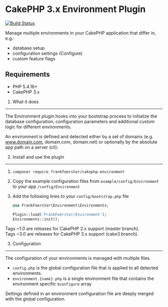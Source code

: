 CakePHP 3.x Environment Plugin
==============================

[![Build Status](https://travis-ci.org/frankfoerster/cakephp-environment.svg?branch=cake3)](https://travis-ci.org/frankfoerster/cakephp-environment)

Manage multiple environments in your CakePHP application that differ in, e.g.:

- database setup
- configuration settings (Configure)
- custom feature flags

Requirements
------------

- PHP 5.4.16+
- CakePHP 3.x

1. What it does
---------------

The Environment plugin hooks into your bootstrap process to initialize the database configuration, configuration parameters and additional custom logic for different environments.

An environment is defined and detected either by a set of domains (e.g. www.domain.com, domain.com, domain.net) or optionally by the absolute app path on a server (cli).

2. Install and use the plugin
-----------------------------

1. `composer require frankfoerster/cakephp-environment`
2. Copy the example configuration files from `example/config/Environment` to your app `/config/Environment`
3. Add the following lines to your `config/bootstrap.php` file
   
   ```php
   use FrankFoerster\Environment\Environments;
   
   Plugin::load('FrankFoerster/Environment');
   Environments::init();
   ```

Tags ~1.0 are releases for CakePHP 2.x support (master branch).  
Tags ~3.0 are releases for CakePHP 3.x support (cake3 branch).

3. Configuration
----------------

The configuration of your environments is managed with multiple files.

- `config.php` is the global configuration file that is applied to all detected environments.
- `environment.{name}.php` is a single environment file that contains the environment specific `$configure` array

Settings defined in an environment configuration file are deeply merged with the global configuration.
